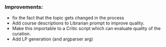 ### Improvements:
- fix the fact that the topic gets changed in the process
- Add course descriptions to Librarian prompt to improve quality.
- Make this importable to a Critic script which can evaluate quality of the curation.
- Add LP generation (and argparser arg)
